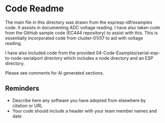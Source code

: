 # Code Readme

The main file in this directory was drawn from the esp/esp-idf/examples code. It assists in documenting ADC voltage reading. I have also taken code from the GitHub sample code (EC444 repository) to assist with this. This is essentially incorporated code from cluster-01/07 to aid with voltage reading.

I have also included code from the provided 04-Code-Examples/serial-esp-to-node-serialport directory which includes a node directory and an ESP directory.

Please see comments for AI generated sections.

## Reminders
- Describe here any software you have adopted from elsewhere by citation or URL
- Your code should include a header with your team member names and date
